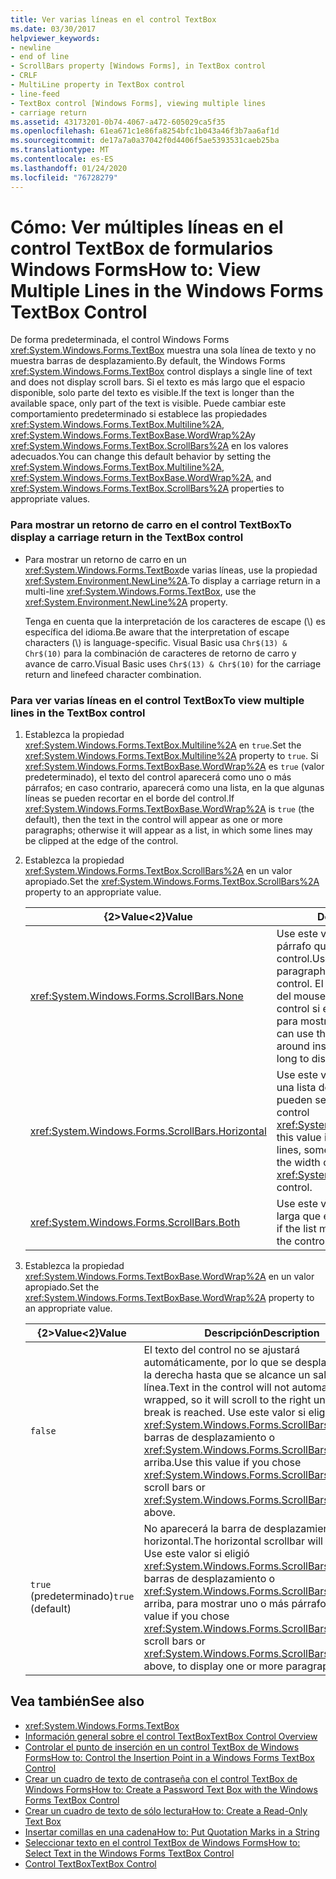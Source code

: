 ```yaml
---
title: Ver varias líneas en el control TextBox
ms.date: 03/30/2017
helpviewer_keywords:
- newline
- end of line
- ScrollBars property [Windows Forms], in TextBox control
- CRLF
- MultiLine property in TextBox control
- line-feed
- TextBox control [Windows Forms], viewing multiple lines
- carriage return
ms.assetid: 43173201-0b74-4067-a472-605029ca5f35
ms.openlocfilehash: 61ea671c1e86fa8254bfc1b043a46f3b7aa6af1d
ms.sourcegitcommit: de17a7a0a37042f0d4406f5ae5393531caeb25ba
ms.translationtype: MT
ms.contentlocale: es-ES
ms.lasthandoff: 01/24/2020
ms.locfileid: "76728279"
---
```

# <a name="how-to-view-multiple-lines-in-the-windows-forms-textbox-control"></a><span data-ttu-id="30eee-102">Cómo: Ver múltiples líneas en el control TextBox de formularios Windows Forms</span><span class="sxs-lookup"><span data-stu-id="30eee-102">How to: View Multiple Lines in the Windows Forms TextBox Control</span></span>
<span data-ttu-id="30eee-103">De forma predeterminada, el control Windows Forms <xref:System.Windows.Forms.TextBox> muestra una sola línea de texto y no muestra barras de desplazamiento.</span><span class="sxs-lookup"><span data-stu-id="30eee-103">By default, the Windows Forms <xref:System.Windows.Forms.TextBox> control displays a single line of text and does not display scroll bars.</span></span> <span data-ttu-id="30eee-104">Si el texto es más largo que el espacio disponible, solo parte del texto es visible.</span><span class="sxs-lookup"><span data-stu-id="30eee-104">If the text is longer than the available space, only part of the text is visible.</span></span> <span data-ttu-id="30eee-105">Puede cambiar este comportamiento predeterminado si establece las propiedades <xref:System.Windows.Forms.TextBox.Multiline%2A>, <xref:System.Windows.Forms.TextBoxBase.WordWrap%2A>y <xref:System.Windows.Forms.TextBox.ScrollBars%2A> en los valores adecuados.</span><span class="sxs-lookup"><span data-stu-id="30eee-105">You can change this default behavior by setting the <xref:System.Windows.Forms.TextBox.Multiline%2A>, <xref:System.Windows.Forms.TextBoxBase.WordWrap%2A>, and <xref:System.Windows.Forms.TextBox.ScrollBars%2A> properties to appropriate values.</span></span>  
  
### <a name="to-display-a-carriage-return-in-the-textbox-control"></a><span data-ttu-id="30eee-106">Para mostrar un retorno de carro en el control TextBox</span><span class="sxs-lookup"><span data-stu-id="30eee-106">To display a carriage return in the TextBox control</span></span>  
  
- <span data-ttu-id="30eee-107">Para mostrar un retorno de carro en un <xref:System.Windows.Forms.TextBox>de varias líneas, use la propiedad <xref:System.Environment.NewLine%2A>.</span><span class="sxs-lookup"><span data-stu-id="30eee-107">To display a carriage return in a multi-line <xref:System.Windows.Forms.TextBox>, use the <xref:System.Environment.NewLine%2A> property.</span></span>  
  
     <span data-ttu-id="30eee-108">Tenga en cuenta que la interpretación de los caracteres de escape (\\) es específica del idioma.</span><span class="sxs-lookup"><span data-stu-id="30eee-108">Be aware that the interpretation of escape characters (\\) is language-specific.</span></span> <span data-ttu-id="30eee-109">Visual Basic usa `Chr$(13) & Chr$(10)` para la combinación de caracteres de retorno de carro y avance de carro.</span><span class="sxs-lookup"><span data-stu-id="30eee-109">Visual Basic uses `Chr$(13) & Chr$(10)` for the carriage return and linefeed character combination.</span></span>  
  
### <a name="to-view-multiple-lines-in-the-textbox-control"></a><span data-ttu-id="30eee-110">Para ver varias líneas en el control TextBox</span><span class="sxs-lookup"><span data-stu-id="30eee-110">To view multiple lines in the TextBox control</span></span>  
  
1. <span data-ttu-id="30eee-111">Establezca la propiedad <xref:System.Windows.Forms.TextBox.Multiline%2A> en `true`.</span><span class="sxs-lookup"><span data-stu-id="30eee-111">Set the <xref:System.Windows.Forms.TextBox.Multiline%2A> property to `true`.</span></span> <span data-ttu-id="30eee-112">Si <xref:System.Windows.Forms.TextBoxBase.WordWrap%2A> es `true` (valor predeterminado), el texto del control aparecerá como uno o más párrafos; en caso contrario, aparecerá como una lista, en la que algunas líneas se pueden recortar en el borde del control.</span><span class="sxs-lookup"><span data-stu-id="30eee-112">If <xref:System.Windows.Forms.TextBoxBase.WordWrap%2A> is `true` (the default), then the text in the control will appear as one or more paragraphs; otherwise it will appear as a list, in which some lines may be clipped at the edge of the control.</span></span>  
  
2. <span data-ttu-id="30eee-113">Establezca la propiedad <xref:System.Windows.Forms.TextBox.ScrollBars%2A> en un valor apropiado.</span><span class="sxs-lookup"><span data-stu-id="30eee-113">Set the <xref:System.Windows.Forms.TextBox.ScrollBars%2A> property to an appropriate value.</span></span>  
  
    |<span data-ttu-id="30eee-114">{2&gt;Value&lt;2}</span><span class="sxs-lookup"><span data-stu-id="30eee-114">Value</span></span>|<span data-ttu-id="30eee-115">Descripción</span><span class="sxs-lookup"><span data-stu-id="30eee-115">Description</span></span>|  
    |-----------|-----------------|  
    |<xref:System.Windows.Forms.ScrollBars.None>|<span data-ttu-id="30eee-116">Use este valor si el texto va a ser un párrafo que casi siempre se ajusta al control.</span><span class="sxs-lookup"><span data-stu-id="30eee-116">Use this value if the text will be a paragraph that almost always fits the control.</span></span> <span data-ttu-id="30eee-117">El usuario puede usar el puntero del mouse para desplazarse por el control si el texto es demasiado largo para mostrarlo todos a la vez.</span><span class="sxs-lookup"><span data-stu-id="30eee-117">The user can use the mouse pointer to move around inside the control if the text is too long to display all at once.</span></span>|  
    |<xref:System.Windows.Forms.ScrollBars.Horizontal>|<span data-ttu-id="30eee-118">Use este valor si desea que se muestre una lista de líneas, algunas de las cuales pueden ser mayores que el ancho del control <xref:System.Windows.Forms.TextBox>.</span><span class="sxs-lookup"><span data-stu-id="30eee-118">Use this value if you want to display a list of lines, some of which may be longer than the width of the <xref:System.Windows.Forms.TextBox> control.</span></span>|  
    |<xref:System.Windows.Forms.ScrollBars.Both>|<span data-ttu-id="30eee-119">Use este valor si la lista puede ser más larga que el alto del control.</span><span class="sxs-lookup"><span data-stu-id="30eee-119">Use this value if the list may be longer than the height of the control.</span></span>|  
  
3. <span data-ttu-id="30eee-120">Establezca la propiedad <xref:System.Windows.Forms.TextBoxBase.WordWrap%2A> en un valor apropiado.</span><span class="sxs-lookup"><span data-stu-id="30eee-120">Set the <xref:System.Windows.Forms.TextBoxBase.WordWrap%2A> property to an appropriate value.</span></span>  
  
    |<span data-ttu-id="30eee-121">{2&gt;Value&lt;2}</span><span class="sxs-lookup"><span data-stu-id="30eee-121">Value</span></span>|<span data-ttu-id="30eee-122">Descripción</span><span class="sxs-lookup"><span data-stu-id="30eee-122">Description</span></span>|  
    |-----------|-----------------|  
    |`false`|<span data-ttu-id="30eee-123">El texto del control no se ajustará automáticamente, por lo que se desplazará hacia la derecha hasta que se alcance un salto de línea.</span><span class="sxs-lookup"><span data-stu-id="30eee-123">Text in the control will not automatically be wrapped, so it will scroll to the right until a line break is reached.</span></span> <span data-ttu-id="30eee-124">Use este valor si eligió <xref:System.Windows.Forms.ScrollBars.Horizontal> barras de desplazamiento o <xref:System.Windows.Forms.ScrollBars.Both>, arriba.</span><span class="sxs-lookup"><span data-stu-id="30eee-124">Use this value if you chose <xref:System.Windows.Forms.ScrollBars.Horizontal> scroll bars or <xref:System.Windows.Forms.ScrollBars.Both>, above.</span></span>|  
    |<span data-ttu-id="30eee-125">`true` (predeterminado)</span><span class="sxs-lookup"><span data-stu-id="30eee-125">`true` (default)</span></span>|<span data-ttu-id="30eee-126">No aparecerá la barra de desplazamiento horizontal.</span><span class="sxs-lookup"><span data-stu-id="30eee-126">The horizontal scrollbar will not appear.</span></span> <span data-ttu-id="30eee-127">Use este valor si eligió <xref:System.Windows.Forms.ScrollBars.Vertical> barras de desplazamiento o <xref:System.Windows.Forms.ScrollBars.None>, arriba, para mostrar uno o más párrafos.</span><span class="sxs-lookup"><span data-stu-id="30eee-127">Use this value if you chose <xref:System.Windows.Forms.ScrollBars.Vertical> scroll bars or <xref:System.Windows.Forms.ScrollBars.None>, above, to display one or more paragraphs.</span></span>|  
  
## <a name="see-also"></a><span data-ttu-id="30eee-128">Vea también</span><span class="sxs-lookup"><span data-stu-id="30eee-128">See also</span></span>

- <xref:System.Windows.Forms.TextBox>
- [<span data-ttu-id="30eee-129">Información general sobre el control TextBox</span><span class="sxs-lookup"><span data-stu-id="30eee-129">TextBox Control Overview</span></span>](textbox-control-overview-windows-forms.md)
- [<span data-ttu-id="30eee-130">Controlar el punto de inserción en un control TextBox de Windows Forms</span><span class="sxs-lookup"><span data-stu-id="30eee-130">How to: Control the Insertion Point in a Windows Forms TextBox Control</span></span>](how-to-control-the-insertion-point-in-a-windows-forms-textbox-control.md)
- [<span data-ttu-id="30eee-131">Crear un cuadro de texto de contraseña con el control TextBox de Windows Forms</span><span class="sxs-lookup"><span data-stu-id="30eee-131">How to: Create a Password Text Box with the Windows Forms TextBox Control</span></span>](how-to-create-a-password-text-box-with-the-windows-forms-textbox-control.md)
- [<span data-ttu-id="30eee-132">Crear un cuadro de texto de sólo lectura</span><span class="sxs-lookup"><span data-stu-id="30eee-132">How to: Create a Read-Only Text Box</span></span>](how-to-create-a-read-only-text-box-windows-forms.md)
- [<span data-ttu-id="30eee-133">Insertar comillas en una cadena</span><span class="sxs-lookup"><span data-stu-id="30eee-133">How to: Put Quotation Marks in a String</span></span>](how-to-put-quotation-marks-in-a-string-windows-forms.md)
- [<span data-ttu-id="30eee-134">Seleccionar texto en el control TextBox de Windows Forms</span><span class="sxs-lookup"><span data-stu-id="30eee-134">How to: Select Text in the Windows Forms TextBox Control</span></span>](how-to-select-text-in-the-windows-forms-textbox-control.md)
- [<span data-ttu-id="30eee-135">Control TextBox</span><span class="sxs-lookup"><span data-stu-id="30eee-135">TextBox Control</span></span>](textbox-control-windows-forms.md)
